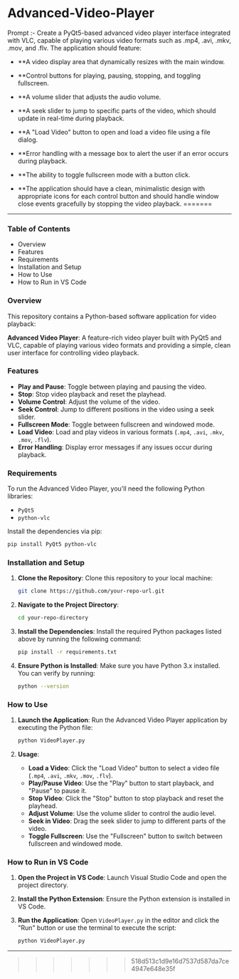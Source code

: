 
# Advanced-Video-Player

Prompt :- Create a PyQt5-based advanced video player interface integrated with VLC, capable of playing various video formats such as .mp4, .avi, .mkv, .mov, and .flv. The application should feature:

- **A video display area that dynamically resizes with the main window.
- **Control buttons for playing, pausing, stopping, and toggling fullscreen.
- **A volume slider that adjusts the audio volume.
- **A seek slider to jump to specific parts of the video, which should update in real-time during playback.
- **A "Load Video" button to open and load a video file using a file dialog.
- **Error handling with a message box to alert the user if an error occurs during playback.
- **The ability to toggle fullscreen mode with a button click.

- **The application should have a clean, minimalistic design with appropriate icons for each control button and should handle window close events gracefully by stopping the video playback.
=======



---

### Table of Contents
- Overview
- Features
- Requirements
- Installation and Setup
- How to Use
- How to Run in VS Code

### Overview
This repository contains a Python-based software application for video playback:

**Advanced Video Player**: A feature-rich video player built with PyQt5 and VLC, capable of playing various video formats and providing a simple, clean user interface for controlling video playback.

### Features
- **Play and Pause**: Toggle between playing and pausing the video.
- **Stop**: Stop video playback and reset the playhead.
- **Volume Control**: Adjust the volume of the video.
- **Seek Control**: Jump to different positions in the video using a seek slider.
- **Fullscreen Mode**: Toggle between fullscreen and windowed mode.
- **Load Video**: Load and play videos in various formats (`.mp4`, `.avi`, `.mkv`, `.mov`, `.flv`).
- **Error Handling**: Display error messages if any issues occur during playback.

### Requirements
To run the Advanced Video Player, you'll need the following Python libraries:
- `PyQt5`
- `python-vlc`

Install the dependencies via pip:

```bash
pip install PyQt5 python-vlc
```

### Installation and Setup
1. **Clone the Repository**: Clone this repository to your local machine:

   ```bash
   git clone https://github.com/your-repo-url.git
   ```

2. **Navigate to the Project Directory**:

   ```bash
   cd your-repo-directory
   ```

3. **Install the Dependencies**: Install the required Python packages listed above by running the following command:

   ```bash
   pip install -r requirements.txt
   ```

4. **Ensure Python is Installed**: Make sure you have Python 3.x installed. You can verify by running:

   ```bash
   python --version
   ```

### How to Use
1. **Launch the Application**: Run the Advanced Video Player application by executing the Python file:

   ```bash
   python VideoPlayer.py
   ```

2. **Usage**:
   - **Load a Video**: Click the "Load Video" button to select a video file (`.mp4`, `.avi`, `.mkv`, `.mov`, `.flv`).
   - **Play/Pause Video**: Use the "Play" button to start playback, and "Pause" to pause it.
   - **Stop Video**: Click the "Stop" button to stop playback and reset the playhead.
   - **Adjust Volume**: Use the volume slider to control the audio level.
   - **Seek in Video**: Drag the seek slider to jump to different parts of the video.
   - **Toggle Fullscreen**: Use the "Fullscreen" button to switch between fullscreen and windowed mode.

### How to Run in VS Code
1. **Open the Project in VS Code**: Launch Visual Studio Code and open the project directory.
2. **Install the Python Extension**: Ensure the Python extension is installed in VS Code.
3. **Run the Application**: Open `VideoPlayer.py` in the editor and click the "Run" button or use the terminal to execute the script:

   ```bash
   python VideoPlayer.py
   ```

---



>>>>>>> 518d513c1d9e16d7537d587da7ce4947e648e35f

